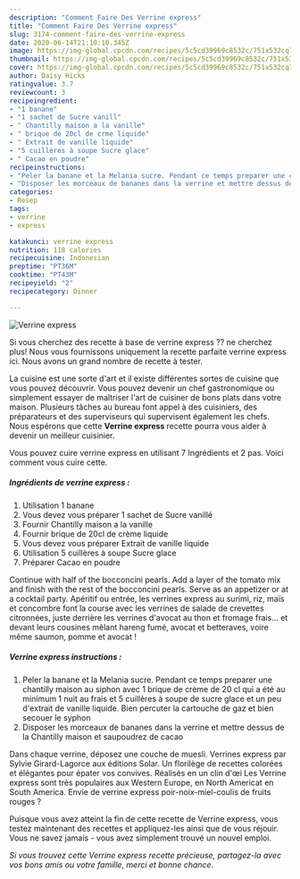 ```yaml
---
description: "Comment Faire Des Verrine express"
title: "Comment Faire Des Verrine express"
slug: 3174-comment-faire-des-verrine-express
date: 2020-06-14T21:10:10.345Z
image: https://img-global.cpcdn.com/recipes/5c5cd39969c8532c/751x532cq70/verrine-express-photo-principale-de-la-recette.jpg
thumbnail: https://img-global.cpcdn.com/recipes/5c5cd39969c8532c/751x532cq70/verrine-express-photo-principale-de-la-recette.jpg
cover: https://img-global.cpcdn.com/recipes/5c5cd39969c8532c/751x532cq70/verrine-express-photo-principale-de-la-recette.jpg
author: Daisy Hicks
ratingvalue: 3.7
reviewcount: 3
recipeingredient:
- "1 banane"
- "1 sachet de Sucre vanill"
- " Chantilly maison a la vanille"
- " brique de 20cl de crme liquide"
- " Extrait de vanille liquide"
- "5 cuillères à soupe Sucre glace"
- " Cacao en poudre"
recipeinstructions:
- "Peler la banane et la Melania sucre. Pendant ce temps preparer une chantilly maison au siphon avec 1 brique de crème de 20 cl qui a été au minimum 1 nuit au frais et 5 cuillères à soupe de sucre glace et un peu d&#39;extrait de vanille liquide. Bien percuter la cartouche de gaz et bien secouer le syphon"
- "Disposer les morceaux de bananes dans la verrine et mettre dessus de la Chantilly maison et saupoudrez de cacao"
categories:
- Resep
tags:
- verrine
- express

katakunci: verrine express 
nutrition: 118 calories
recipecuisine: Indonesian
preptime: "PT36M"
cooktime: "PT43M"
recipeyield: "2"
recipecategory: Dinner

---
```



![Verrine express](https://img-global.cpcdn.com/recipes/5c5cd39969c8532c/751x532cq70/verrine-express-photo-principale-de-la-recette.jpg)

Si vous cherchez des recette à base de verrine express ?? ne cherchez plus! Nous vous fournissons uniquement la recette parfaite verrine express ici. Nous avons un grand nombre de recette à tester.

La cuisine est une sorte d'art et il existe différentes sortes de cuisine que vous pouvez découvrir. Vous pouvez devenir un chef gastronomique ou simplement essayer de maîtriser l'art de cuisiner de bons plats dans votre maison. Plusieurs tâches au bureau font appel à des cuisiniers, des préparateurs et des superviseurs qui supervisent également les chefs. Nous espérons que cette <strong> Verrine express </strong> recette pourra vous aider à devenir un meilleur cuisinier.

<!--inarticleads1-->

Vous pouvez cuire verrine express en utilisant 7 Ingrédients et 2 pas. Voici comment vous cuire cette.

##### Ingrédients de verrine express :

1. Utilisation 1 banane
1. Vous devez vous préparer 1 sachet de Sucre vanillé
1. Fournir  Chantilly maison a la vanille
1. Fournir  brique de 20cl de crème liquide
1. Vous devez vous préparer  Extrait de vanille liquide
1. Utilisation 5 cuillères à soupe Sucre glace
1. Préparer  Cacao en poudre


Continue with half of the bocconcini pearls. Add a layer of the tomato mix and finish with the rest of the bocconcini pearls. Serve as an appetizer or at a cocktail party. Apéritif ou entrée, les verrines express au surimi, riz, maïs et concombre font la course avec les verrines de salade de crevettes citronnées, juste derrière les verrines d&#39;avocat au thon et fromage frais… et devant leurs cousines mêlant hareng fumé, avocat et betteraves, voire même saumon, pomme et avocat ! 

<!--inarticleads2-->

##### Verrine express instructions :

1. Peler la banane et la Melania sucre. Pendant ce temps preparer une chantilly maison au siphon avec 1 brique de crème de 20 cl qui a été au minimum 1 nuit au frais et 5 cuillères à soupe de sucre glace et un peu d&#39;extrait de vanille liquide. Bien percuter la cartouche de gaz et bien secouer le syphon
1. Disposer les morceaux de bananes dans la verrine et mettre dessus de la Chantilly maison et saupoudrez de cacao


Dans chaque verrine, déposez une couche de muesli. Verrines express par Sylvie Girard-Lagorce aux éditions Solar. Un florilège de recettes colorées et élégantes pour épater vos convives. Réalisés en un clin d&#39;œi Les Verrine express sont très populaires aux Western Europe, en North Americat en South America. Envie de verrine express poir-noix-miel-coulis de fruits rouges ? 

<!--inarticleads1-->

<p>
Puisque vous avez atteint la fin de cette recette de Verrine express, vous testez maintenant des recettes et appliquez-les ainsi que de vous réjouir. Vous ne savez jamais - vous avez simplement trouvé un nouvel emploi.
</p>

<p>
<i>Si vous trouvez cette Verrine express recette précieuse, partagez-la avec vos bons amis ou votre famille, merci et bonne chance.</i>
</p>
